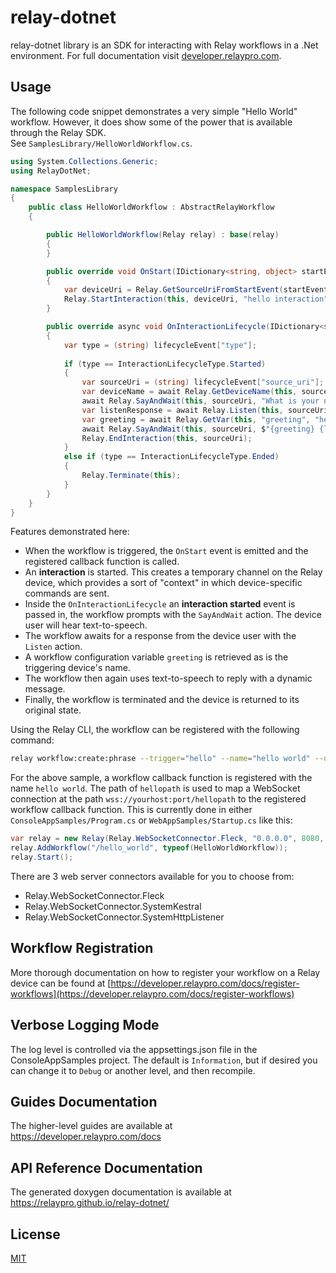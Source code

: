 # relay-dotnet

relay-dotnet library is an SDK for interacting with Relay workflows in a .Net environment. For full documentation visit [developer.relaypro.com](https://developer.relaypro.com).

## Usage

The following code snippet demonstrates a very simple "Hello World" workflow. However, it does show some of the power that is available through the Relay SDK.  
See `SamplesLibrary/HelloWorldWorkflow.cs`.

```c#
using System.Collections.Generic;
using RelayDotNet;

namespace SamplesLibrary
{
    public class HelloWorldWorkflow : AbstractRelayWorkflow
    {

        public HelloWorldWorkflow(Relay relay) : base(relay)
        {
        }

        public override void OnStart(IDictionary<string, object> startEvent)
        {
            var deviceUri = Relay.GetSourceUriFromStartEvent(startEvent);
            Relay.StartInteraction(this, deviceUri, "hello interaction", new Dictionary<string, object>());
        }

        public override async void OnInteractionLifecycle(IDictionary<string, object> lifecycleEvent)
        {
            var type = (string) lifecycleEvent["type"];
            
            if (type == InteractionLifecycleType.Started)
            {
                var sourceUri = (string) lifecycleEvent["source_uri"];
                var deviceName = await Relay.GetDeviceName(this, sourceUri);
                await Relay.SayAndWait(this, sourceUri, "What is your name?");
                var listenResponse = await Relay.Listen(this, sourceUri);
                var greeting = await Relay.GetVar(this, "greeting", "hello");
                await Relay.SayAndWait(this, sourceUri, $"{greeting} {listenResponse["text"]}! You are currently using {deviceName}");
                Relay.EndInteraction(this, sourceUri);
            }
            else if (type == InteractionLifecycleType.Ended)
            {
                Relay.Terminate(this);
            }
        }
    }
}
```

Features demonstrated here:

* When the workflow is triggered, the `OnStart` event is emitted and the registered callback
  function is called.
* An __interaction__ is started. This creates a temporary channel on the Relay device, which provides
  a sort of "context" in which device-specific commands are sent.
* Inside the `OnInteractionLifecycle` an __interaction started__ event is passed in, the workflow
  prompts with the `SayAndWait` action. The device user will hear text-to-speech.
* The workflow awaits for a response from the device user with the `Listen` action.
* A workflow configuration variable `greeting` is retrieved as is the triggering device's name.
* The workflow then again uses text-to-speech to reply with a dynamic message.
* Finally, the workflow is terminated and the device is returned to its original state.

Using the Relay CLI, the workflow can be registered with the following command:

```bash
relay workflow:create:phrase --trigger="hello" --name="hello world" --uri=wss://yourhost:port/hellopath --install-all --arg "greeting=hi there"
```

For the above sample, a workflow callback function is registered with the name `hello world`. The path
of `hellopath` is used to map a WebSocket connection at the path `wss://yourhost:port/hellopath`
to the registered workflow callback function.  This is currently done in either `ConsoleAppSamples/Program.cs` or `WebAppSamples/Startup.cs`
like this:

```c#
var relay = new Relay(Relay.WebSocketConnector.Fleck, "0.0.0.0", 8080, false);
relay.AddWorkflow("/hello_world", typeof(HelloWorldWorkflow));
relay.Start();
```

There are 3 web server connectors available for you to choose from:
- Relay.WebSocketConnector.Fleck
- Relay.WebSocketConnector.SystemKestral
- Relay.WebSocketConnector.SystemHttpListener

## Workflow Registration

More thorough documentation on how to register your workflow on a Relay device
can be found at [https://developer.relaypro.com/docs/register-workflows](https://developer.relaypro.com/docs/register-workflows)

## Verbose Logging Mode

The log level is controlled via the appsettings.json file in the
ConsoleAppSamples project. The default is `Information`, but if desired
you can change it to `Debug` or another level, and then recompile.

## Guides Documentation

The higher-level guides are available at https://developer.relaypro.com/docs

## API Reference Documentation

The generated doxygen documentation is available at https://relaypro.github.io/relay-dotnet/

## License
[MIT](https://choosealicense.com/licenses/mit/)

